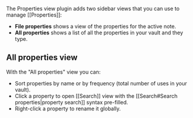The Properties view plugin adds two sidebar views that you can use to manage [[Properties]]:

- **File properties** shows a view of the properties for the active note.
- **All properties** shows a list of all the properties in your vault and they type.

## All properties view

With the "All properties" view you can:

- Sort properties by name or by frequency (total number of uses in your vault).
- Click a property to open [[Search]] view with the [[Search#Search properties|property search]] syntax pre-filled.
- Right-click a property to rename it globally.